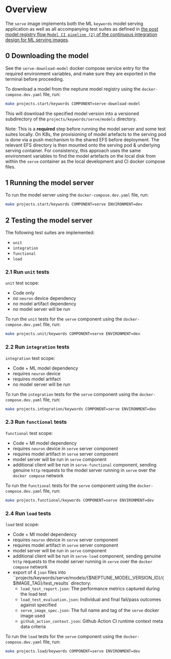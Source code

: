 # Overview

The `serve` image implements both the ML `keywords` model serving application as well as all
accompanying test suites as defined in [the post model registry flow `Model CI pipeline (2)` of the
 continuous integration design for ML serving images](https://onclusive.atlassian.net/wiki/spaces/ML/pages/3198812161/MLOPs).

## 0 Downloading the model

See the `serve-download-model` docker compose service entry for the required environment variables, and make sure they are exported in the terminal before proceeding.

To download a model from the neptune model registry using the `docker-compose.dev.yaml` file, run:

```bash
make projects.start/keywords COMPONENT=serve-download-model
```

This will download the specified model version into a versioned subdirectory of the `projects/keywords/serve/models` directory.

Note: This is a **required** step before running the model server and some test suites locally. On
K8s, the provisioning of model artefacts to the serving pod is done via a push mechanism to the
shared EFS before deployment. The relevant EFS directory is then mounted onto the serving pod & underlying serving container. For consistency, this approach uses the same environment variables to find the model artefacts on the local disk from within the `serve` container as the local development and CI docker compose files.


## 1 Running the model server

To run the model server using the `docker-compose.dev.yaml` file, run:

```bash
make projects.start/keywords COMPONENT=serve ENVIRONMENT=dev
```

## 2 Testing the model server

The following test suites are implemented:

- `unit`
- `integration`
- `functional`
- `load`


### 2.1 Run `unit` tests

`unit` test scope:
  - Code only
  - *no* `neuron` device dependency
  - *no* model artifact dependency
  - *no* model server will be run

To run the `unit` tests for the `serve` component using the `docker-compose.dev.yaml` file, run:

```bash
make projects.unit/keywords COMPONENT=serve ENVIRONMENT=dev
```

### 2.2 Run `integration` tests

`integration` test scope:
  - Code + ML model dependency
  - requires `neuron` device
  - requires model artifact
  - *no* model server will be run


To run the `integration` tests for the `serve` component using the `docker-compose.dev.yaml` file, run:

```bash
make projects.integration/keywords COMPONENT=serve ENVIRONMENT=dev
```

### 2.3 Run `functional` tests

`functional` test scope:
  - Code + Ml model dependency
  - requires `neuron` device in `serve` server component
  - requires model artifact in `serve` server component
  - model server will be run in `serve` component
  - additional client will be run in `serve-functional` component, sending genuine `http` requests
    to the model server running in `serve` over the `docker compose` network

To run the `functional` tests for the `serve` component using the `docker-compose.dev.yaml` file,  run:

```bash
make projects.functional/keywords COMPONENT=serve ENVIRONMENT=dev
```

### 2.4 Run `load` tests

`load` test scope:
  - Code + Ml model dependency
  - requires `neuron` device in `serve` server component
  - requires model artifact in `serve` server component
  - model server will be run in `serve` component
  - additional client will be run in `serve-load` component, sending genuine `http` requests
    to the model server running in `serve` over the `docker compose` network
  - export of 4 `json` files into ``projects/keywords/serve/models/{$NEPTUNE_MODEL_VERSION_ID}/{$IMAGE_TAG}/test_results` directory:
    - `load_test_report.json`: The performance metrics captured during the load test
    - `load_test_evaluation.json`: Individual and final fail/pass outcomes against specified
    - `serve_image_spec.json`: The full name and tag of the `serve` docker image used
    - `github_action_context.json`: Github Action CI runtime context meta data
      criteria

To run the `load` tests for the `serve` component using the `docker-compose.dev.yaml` file, run:

```bash
make projects.load/keywords COMPONENT=serve ENVIRONMENT=dev
```
